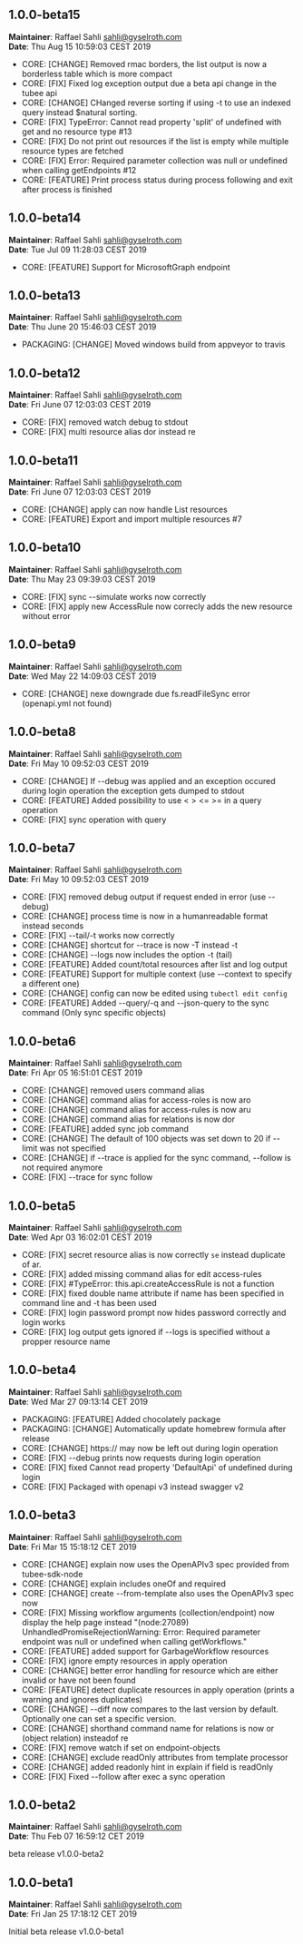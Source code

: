 ## 1.0.0-beta15
**Maintainer**: Raffael Sahli <sahli@gyselroth.com>\
**Date**: Thu Aug 15 10:59:03 CEST 2019

* CORE: [CHANGE] Removed rmac borders, the list output is now a borderless table which is more compact 
* CORE: [FIX] Fixed log exception output due a beta api change in the tubee api
* CORE: [CHANGE] CHanged reverse sorting if using -t to use an indexed query instead $natural sorting.
* CORE: [FIX] TypeError: Cannot read property 'split' of undefined with get and no resource type #13
* CORE: [FIX] Do not print out resources if the list is empty while multiple resource types are fetched
* CORE: [FIX] Error: Required parameter collection was null or undefined when calling getEndpoints #12
* CORE: [FEATURE] Print process status during process following and exit after process is finished
 

## 1.0.0-beta14
**Maintainer**: Raffael Sahli <sahli@gyselroth.com>\
**Date**: Tue Jul 09 11:28:03 CEST 2019

* CORE: [FEATURE] Support for MicrosoftGraph endpoint


## 1.0.0-beta13
**Maintainer**: Raffael Sahli <sahli@gyselroth.com>\
**Date**: Thu June 20 15:46:03 CEST 2019

* PACKAGING: [CHANGE] Moved windows build from appveyor to travis


## 1.0.0-beta12
**Maintainer**: Raffael Sahli <sahli@gyselroth.com>\
**Date**: Fri June 07 12:03:03 CEST 2019

* CORE: [FIX] removed watch debug to stdout
* CORE: [FIX] multi resource alias dor instead re


## 1.0.0-beta11
**Maintainer**: Raffael Sahli <sahli@gyselroth.com>\
**Date**: Fri June 07 12:03:03 CEST 2019

* CORE: [CHANGE] apply can now handle List resources
* CORE: [FEATURE] Export and import multiple resources #7


## 1.0.0-beta10
**Maintainer**: Raffael Sahli <sahli@gyselroth.com>\
**Date**: Thu May 23 09:39:03 CEST 2019

* CORE: [FIX] sync --simulate works now correctly 
* CORE: [FIX] apply new AccessRule now correcly adds the new resource without error


## 1.0.0-beta9
**Maintainer**: Raffael Sahli <sahli@gyselroth.com>\
**Date**: Wed May 22 14:09:03 CEST 2019

* CORE: [CHANGE] nexe downgrade due fs.readFileSync error (openapi.yml not found)


## 1.0.0-beta8
**Maintainer**: Raffael Sahli <sahli@gyselroth.com>\
**Date**: Fri May 10 09:52:03 CEST 2019

* CORE: [CHANGE] If --debug was applied and an exception occured during login operation the exception gets dumped to stdout
* CORE: [FEATURE] Added possibility to use < > <= >= in a query operation
* CORE: [FIX] sync operation with query


## 1.0.0-beta7
**Maintainer**: Raffael Sahli <sahli@gyselroth.com>\
**Date**: Fri May 10 09:52:03 CEST 2019

* CORE: [FIX] removed debug output if request ended in error (use --debug)
* CORE: [CHANGE] process time is now in a humanreadable format instead seconds
* CORE: [FIX] --tail/-t works now correctly 
* CORE: [CHANGE] shortcut for --trace is now -T instead -t
* CORE: [CHANGE] --logs now includes the option -t (tail)
* CORE: [FEATURE] Added count/total resources after list and log output
* CORE: [FEATURE] Support for multiple context (use --context to specify a different one)
* CORE: [CHANGE] config can now be edited using `tubectl edit config`
* CORE: [FEATURE] Added --query/-q and --json-query to the sync command (Only sync specific objects)


## 1.0.0-beta6
**Maintainer**: Raffael Sahli <sahli@gyselroth.com>\
**Date**: Fri Apr 05 16:51:01 CEST 2019

* CORE: [CHANGE] removed users command alias
* CORE: [CHANGE] command alias for access-roles is now aro
* CORE: [CHANGE] command alias for access-rules is now aru
* CORE: [CHANGE] command alias for relations is now dor
* CORE: [FEATURE] added sync job command
* CORE: [CHANGE] The default of 100 objects was set down to 20 if --limit was not specified
* CORE: [CHANGE] if --trace is applied for the sync command, --follow is not required anymore
* CORE: [FIX] --trace for sync follow


## 1.0.0-beta5
**Maintainer**: Raffael Sahli <sahli@gyselroth.com>\
**Date**: Wed Apr 03 16:02:01 CEST 2019

* CORE: [FIX] secret resource alias is now correctly `se` instead duplicate of ar.
* CORE: [FIX] added missing command alias for edit access-rules
* CORE: [FIX] #TypeError: this.api.createAccessRule is not a function
* CORE: [FIX] fixed double name attribute if name has been specified in command line and -t has been used
* CORE: [FIX] login password prompt now hides password correctly and login works
* CORE: [FIX] log output gets ignored if --logs is specified without a propper resource name


## 1.0.0-beta4
**Maintainer**: Raffael Sahli <sahli@gyselroth.com>\
**Date**: Wed Mar 27 09:13:14 CET 2019

* PACKAGING: [FEATURE] Added chocolately package
* PACKAGING: [CHANGE] Automatically update homebrew formula after release
* CORE: [CHANGE] https:// may now be left out during login operation
* CORE: [FIX] --debug prints now requests during login operation
* CORE: [FIX] fixed Cannot read property 'DefaultApi' of undefined during login
* CORE: [FIX] Packaged with openapi v3 instead swagger v2


## 1.0.0-beta3
**Maintainer**: Raffael Sahli <sahli@gyselroth.com>\
**Date**: Fri Mar 15 15:18:12 CET 2019

* CORE: [CHANGE] explain now uses the OpenAPIv3 spec provided from tubee-sdk-node
* CORE: [CHANGE] explain includes oneOf and required 
* CORE: [CHANGE] create --from-template also uses the OpenAPIv3 spec now 
* CORE: [FIX] Missing workflow arguments (collection/endpoint) now display the help page instead "(node:27089) UnhandledPromiseRejectionWarning: Error: Required parameter endpoint was null or undefined when calling getWorkflows."
* CORE: [FEATURE] added support for GarbageWorkflow resources
* CORE: [FIX] ignore empty resources in apply operation
* CORE: [CHANGE] better error handling for resource which are either invalid or have not been found
* CORE: [FEATURE] detect duplicate resources in apply operation (prints a warning and ignores duplicates)
* CORE: [CHANGE] --diff now compares to the last version by default. Optionally one can set a specific version.
* CORE: [CHANGE] shorthand command name for relations is now or (object relation) insteadof re
* CORE: [FIX] remove watch if set on endpoint-objects
* CORE: [CHANGE] exclude readOnly attributes from template processor
* CORE: [CHANGE] added readonly hint in explain if field is readOnly
* CORE: [FIX] Fixed --follow after exec a sync operation


## 1.0.0-beta2
**Maintainer**: Raffael Sahli <sahli@gyselroth.com>\
**Date**: Thu Feb 07 16:59:12 CET 2019

beta release v1.0.0-beta2


## 1.0.0-beta1
**Maintainer**: Raffael Sahli <sahli@gyselroth.com>\
**Date**: Fri Jan 25 17:18:12 CET 2019

Initial beta release v1.0.0-beta1
